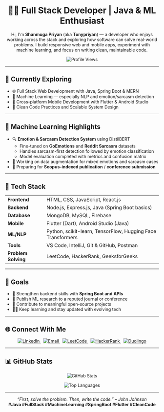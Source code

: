 <h1 align="center">👨‍💻 Full Stack Developer | Java & ML Enthusiast</h1>

<p align="center">
  Hi, I'm <strong>Shanmuga Priyan</strong> (aka <strong>Tonypriyan</strong>) — a developer who enjoys working across the stack and exploring how software can solve real-world problems. I build responsive web and mobile apps, experiment with machine learning, and focus on writing clean, maintainable code.
</p>

<p align="center">
  <img src="https://komarev.com/ghpvc/?username=TONYPRIYAN&label=Profile%20views&color=0e75b6&style=flat" alt="Profile Views" />
</p>

---

## 🚀 Currently Exploring

- 🌐 Full Stack Web Development with Java, Spring Boot & MERN
- 🧠 Machine Learning — especially NLP and emotion/sarcasm detection
- 📱 Cross-platform Mobile Development with Flutter & Android Studio
- 🎯 Clean Code Practices and Scalable System Design

---

## 🧠 Machine Learning Highlights

- 🔍 **Emotion & Sarcasm Detection System** using DistilBERT
  - Fine-tuned on **GoEmotions** and **Reddit Sarcasm** datasets
  - Handles sarcasm-first detection followed by emotion classification
  - Model evaluation completed with metrics and confusion matrix
- 🧪 Working on data augmentation for mixed emotions and sarcasm cases
- 📄 Preparing for **Scopus-indexed publication** / **conference submission**

---

## 🧰 Tech Stack

<table align="center">
<tr>
<td><b>Frontend</b></td>
<td>HTML, CSS, JavaScript, React.js</td>
</tr>
<tr>
<td><b>Backend</b></td>
<td>Node.js, Express.js, Java (Spring Boot basics)</td>
</tr>
<tr>
<td><b>Database</b></td>
<td>MongoDB, MySQL, Firebase</td>
</tr>
<tr>
<td><b>Mobile</b></td>
<td>Flutter (Dart), Android Studio (Java)</td>
</tr>
<tr>
<td><b>ML/NLP</b></td>
<td>Python, scikit-learn, TensorFlow, Hugging Face Transformers</td>
</tr>
<tr>
<td><b>Tools</b></td>
<td>VS Code, IntelliJ, Git & GitHub, Postman</td>
</tr>
<tr>
<td><b>Problem Solving</b></td>
<td>LeetCode, HackerRank, GeeksforGeeks</td>
</tr>
</table>

---

## 🎯 Goals

- 🚀 Strengthen backend skills with **Spring Boot and APIs**
- 🔬 Publish ML research to a reputed journal or conference
- 💬 Contribute to meaningful open-source projects
- 🧑‍💻 Keep learning and stay updated with evolving tech

---

## 🌐 Connect With Me

<p align="center">
  <a href="https://linkedin.com/in/TONYPRIYAN" target="_blank">
    <img src="https://img.shields.io/badge/LinkedIn-blue?style=for-the-badge&logo=linkedin&logoColor=white" alt="LinkedIn" />
  </a>
  &nbsp;
  <a href="mailto:shanmuramu1002@gmail.com">
    <img src="https://img.shields.io/badge/Gmail-D14836?style=for-the-badge&logo=gmail&logoColor=white" alt="Email" />
  </a>
  &nbsp;
  <a href="https://leetcode.com/TONYPRIYAN" target="_blank">
    <img src="https://img.shields.io/badge/LeetCode-FFA116?style=for-the-badge&logo=leetcode&logoColor=white" alt="LeetCode" />
  </a>
  &nbsp;
  <a href="https://www.hackerrank.com/shanmuramu1002" target="_blank">
    <img src="https://img.shields.io/badge/HackerRank-2EC866?style=for-the-badge&logo=hackerrank&logoColor=white" alt="HackerRank" />
  </a>
  &nbsp;
  <a href="https://www.duolingo.com/profile/TONYPRIYAN" target="_blank">
    <img src="https://img.shields.io/badge/Duolingo-58CC02?style=for-the-badge&logo=duolingo&logoColor=white" alt="Duolingo" />
  </a>
</p>

---

## 📊 GitHub Stats

<p align="center">
  <img src="https://github-readme-stats.vercel.app/api?username=TONYPRIYAN&show_icons=true&theme=tokyonight&hide_border=true" alt="GitHub Stats" />
</p>

<p align="center">
  <img src="https://github-readme-stats.vercel.app/api/top-langs/?username=TONYPRIYAN&layout=compact&theme=tokyonight&hide_border=true" alt="Top Languages" />
</p>

---

<p align="center">
  <em>“First, solve the problem. Then, write the code.” – John Johnson</em><br/>
  <strong>#Java #FullStack #MachineLearning #SpringBoot #Flutter #CleanCode</strong>
</p>








